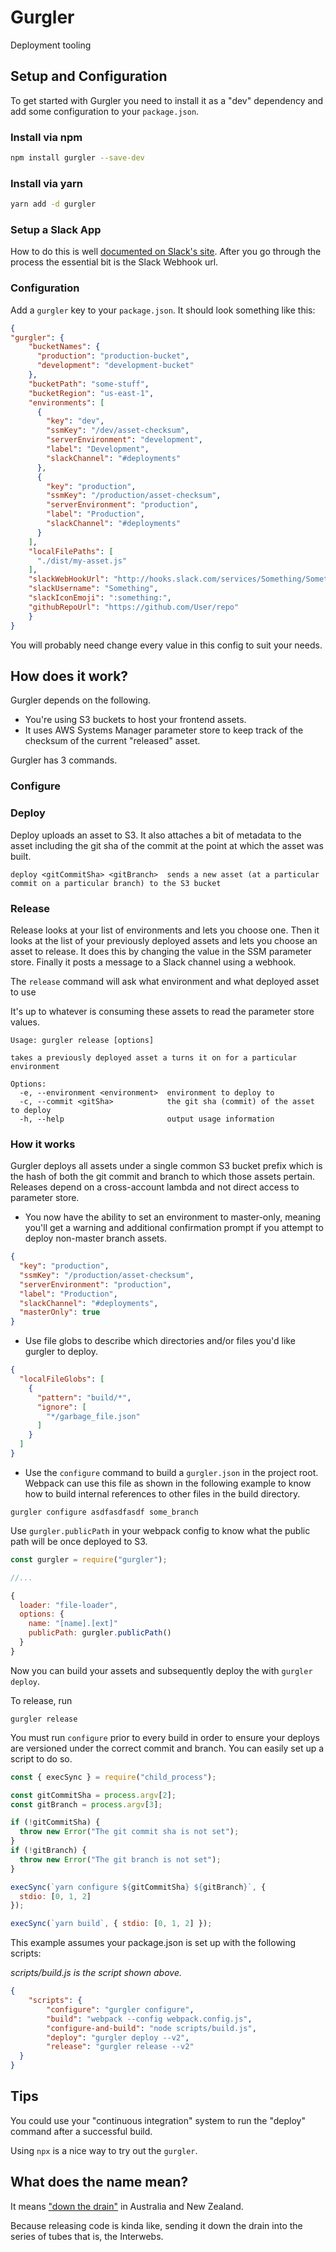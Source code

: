 # Gurgler

Deployment tooling

## Setup and Configuration

To get started with Gurgler you need to install it as a "dev" dependency and add some configuration to your `package.json`.

### Install via npm

```bash
npm install gurgler --save-dev
```

### Install via yarn

```bash
yarn add -d gurgler
```

### Setup a Slack App

How to do this is well [documented on Slack's site](https://api.slack.com/slack-apps). After you go through the process the essential bit is the Slack Webhook url.

### Configuration

Add a `gurgler` key to your `package.json`. It should look something like this:

```json
{
"gurgler": {
    "bucketNames": {
      "production": "production-bucket",
      "development": "development-bucket"
    },
    "bucketPath": "some-stuff",
    "bucketRegion": "us-east-1",
    "environments": [
      {
        "key": "dev",
        "ssmKey": "/dev/asset-checksum",
        "serverEnvironment": "development",
        "label": "Development",
        "slackChannel": "#deployments"
      },
      {
        "key": "production",
        "ssmKey": "/production/asset-checksum",
        "serverEnvironment": "production",
        "label": "Production",
        "slackChannel": "#deployments"
      }
    ],
    "localFilePaths": [
      "./dist/my-asset.js"
    ],
    "slackWebHookUrl": "http://hooks.slack.com/services/Something/Something/Something",
    "slackUsername": "Something",
    "slackIconEmoji": ":something:",
    "githubRepoUrl": "https://github.com/User/repo"
    }
}
```

You will probably need change every value in this config to suit your needs.

## How does it work?

Gurgler depends on the following.

 - You're using S3 buckets to host your frontend assets.
 - It uses AWS Systems Manager parameter store to keep track of the checksum of the current "released" asset.

Gurgler has 3 commands.

### Configure


### Deploy

Deploy uploads an asset to S3. It also attaches a bit of metadata to the asset including the git sha of the commit at the point at which the asset was built.

```
deploy <gitCommitSha> <gitBranch>  sends a new asset (at a particular commit on a particular branch) to the S3 bucket
```

### Release

Release looks at your list of environments and lets you choose one. Then it looks at the list of your previously deployed assets and lets you choose an asset to release. It does this by changing the value in the SSM parameter store. Finally it posts a message to a Slack channel using a webhook.

The `release` command will ask what environment and what deployed asset to use 

It's up to whatever is consuming these assets to read the parameter store values.

```
Usage: gurgler release [options]

takes a previously deployed asset a turns it on for a particular environment

Options:
  -e, --environment <environment>  environment to deploy to
  -c, --commit <gitSha>            the git sha (commit) of the asset to deploy
  -h, --help                       output usage information
```

### How it works

Gurgler deploys all assets under a single common S3 bucket prefix which is the hash of both the git commit and branch to which those assets pertain. Releases depend on a cross-account lambda and not direct access to parameter store.

* You now have the ability to set an environment to master-only, meaning you'll get a warning and additional confirmation prompt if you attempt to deploy non-master branch assets.

```json
{
  "key": "production",
  "ssmKey": "/production/asset-checksum",
  "serverEnvironment": "production",
  "label": "Production",
  "slackChannel": "#deployments",
  "masterOnly": true
}
```

* Use file globs to describe which directories and/or files you'd like gurgler to deploy.

```json
{
  "localFileGlobs": [
    {
      "pattern": "build/*",
      "ignore": [
        "*/garbage_file.json"
      ]
    }
  ]
}
```

* Use the `configure` command to build a `gurgler.json` in the project root. Webpack can use this file as shown in the following example to know how to build internal references to other files in the build directory.

```
gurgler configure asdfasdfasdf some_branch
```

Use `gurgler.publicPath` in your webpack config to know what the public path will be once deployed to S3.

```javascript
const gurgler = require("gurgler");

//...

{
  loader: "file-loader", 
  options: {
    name: "[name].[ext]"
    publicPath: gurgler.publicPath()
  }
}
```

Now you can build your assets and subsequently deploy the with `gurgler deploy`.

To release, run

```
gurgler release
```

You must run `configure` prior to every build in order to ensure your deploys are versioned under the correct commit and branch. You can easily set up a script to do so.

```javascript
const { execSync } = require("child_process");

const gitCommitSha = process.argv[2];
const gitBranch = process.argv[3];

if (!gitCommitSha) {
  throw new Error("The git commit sha is not set");
}
if (!gitBranch) {
  throw new Error("The git branch is not set");
}

execSync(`yarn configure ${gitCommitSha} ${gitBranch}`, {
  stdio: [0, 1, 2]
});

execSync(`yarn build`, { stdio: [0, 1, 2] });
```

This example assumes your package.json is set up with the following scripts:

*scripts/build.js is the script shown above.*

```json
{
    "scripts": {
        "configure": "gurgler configure",
        "build": "webpack --config webpack.config.js",
        "configure-and-build": "node scripts/build.js",
        "deploy": "gurgler deploy --v2",
        "release": "gurgler release --v2"
  }   
}
```

## Tips

You could use your "continuous integration" system to run the "deploy" command after a successful build.

Using `npx` is a nice way to try out the `gurgler`.

## What does the name mean?

It means ["down the drain"](https://en.wiktionary.org/wiki/down_the_gurgler#English) in Australia and New Zealand.

Because releasing code is kinda like, sending it down the drain into the series of tubes that is, the Interwebs. 
